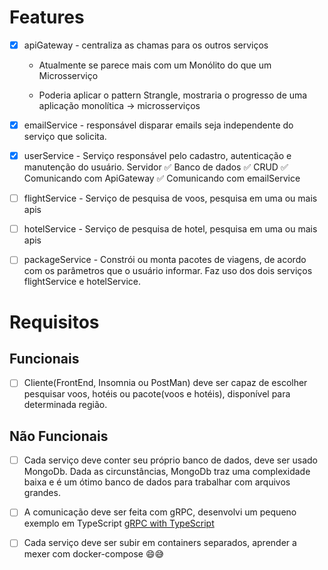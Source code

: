 # Features
- [X] apiGateway - centraliza as chamas para os outros serviços
  
  - Atualmente se parece mais com um Monólito do que um Microsserviço
  
  - Poderia aplicar o pattern Strangle, mostraria o progresso de uma aplicação monolítica -> microsserviços

- [X] emailService - responsável disparar emails seja independente do serviço que solicita.

- [x] userService - Serviço responsável pelo cadastro, autenticação e manutenção do usuário.
    Servidor ✅
    Banco de dados ✅
    CRUD ✅
    Comunicando com ApiGateway ✅
    Comunicando com emailService
  

- [ ] flightService - Serviço de pesquisa de voos, pesquisa em uma ou mais apis

- [ ] hotelService - Serviço de pesquisa de hotel, pesquisa em uma ou mais apis

- [ ] packageService - Constrói ou monta pacotes de viagens, de acordo com os parâmetros que o usuário informar. Faz uso dos dois serviços flightService e hotelService.
  


# Requisitos

## Funcionais

- [ ] Cliente(FrontEnd, Insomnia ou PostMan) deve ser capaz de escolher pesquisar voos, hotéis ou pacote(voos e hotéis), disponível para determinada região.


## Não Funcionais

- [ ] Cada serviço deve conter seu próprio banco de dados, deve ser usado MongoDb. Dada as circunstâncias, MongoDb traz uma complexidade baixa e é um ótimo banco de dados para trabalhar com arquivos grandes.

- [ ] A comunicação deve ser feita com gRPC, desenvolvi um pequeno exemplo em TypeScript [gRPC with TypeScript](https://github.com/christiancesar/grpc-with-typescript)

- [ ] Cada serviço deve ser subir em containers separados, aprender a mexer com docker-compose 😄😅